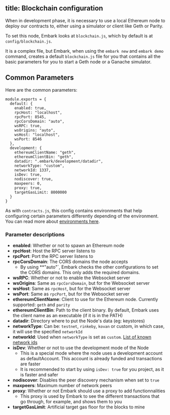 title: Blockchain configuration
---

When in development phase, it is necessary to use a local Ethereum node to deploy our contracts to, either using a simulator or client like Geth or Parity.

To set this node, Embark looks at `blockchain.js`, which by default is at `config/blockchain.js`.

It is a complex file, but Embark, when using the `embark new` and `embark demo` command, creates a default `blockchain.js` file for you that contains all the basic parameters for you to start a Geth node or a Ganache simulator.

## Common Parameters

Here are the common parameters:

<pre><code class="javascript">module.exports = {
  default: {
    enabled: true,
    rpcHost: "localhost",
    rpcPort: 8545,
    rpcCorsDomain: "auto",
    wsRPC: true,
    wsOrigins: "auto",
    wsHost: "localhost", 
    wsPort: 8546
  },
  development: {
    ethereumClientName: "geth",
    ethereumClientBin: "geth",
    datadir: ".embark/development/datadir",
    networkType: "custom",
    networkId: 1337,
    isDev: true,
    nodiscover: true,
    maxpeers: 0,
    proxy: true,
    targetGasLimit: 8000000
  }
}
</code></pre>

As with `contracts.js`, this config contains environments that help configuring certain parameters differently depending of the environment. You can read more about [environments here](https://embark.status.im/docs/environments.html).

### Parameter descriptions

- **enabled**: Whether or not to spawn an Ethereum node
- **rpcHost**: Host the RPC server listens to
- **rpcPort**: Port the RPC server listens to
- **rpcCorsDomain**: The CORS domains the node accepts
  - By using **"auto"`, Embark checks the other configurations to set the CORS domains. This only adds the required domains.
- **wsRPC**: Whether or not to enable the Websocket server
- **wsOrigins**: Same as `rpcCorsDomain`, but for the Websocket server
- **wsHost**: Same as `rpcHost`, but for the Websocket server
- **wsPort**: Same as `rpcPort`, but for the Websocket server
- **ethereumClientName**: Client to use for the Ethereum node. Currently supported: `geth` and `parity`
- **ethereumClientBin**: Path to the client binary. By default, Embark uses the client name as an executable (if it is in the PATH)
- **datadir**: Directory where to put the Node's data (eg: keystores)
- **networkType**: Can be: `testnet`, `rinkeby`, `kovan` or custom, in which case, it will use the specified `networkId`
- **networkId**: Used when `networkType` is set as `custom`. [List of known network ids](https://github.com/ethereumbook/ethereumbook/blob/3e8cf74eb935d4be495f4306b73de027af95fd97/contrib/devp2p-protocol.asciidoc#known-current-network-ids)
- **isDev**: Whether or not to use the development mode of the Node
  - This is a special mode where the node uses a development account as defaultAccount. This account is already funded and transactions are faster
  - It is recommended to start by using `isDev: true` for you project, as it is faster and safer
- **nodiscover**: Disables the peer discovery mechanism when set to `true`
- **maxpeers**:  Maximum number of network peers
- **proxy**: Whether or not Embark should use a proxy to add functionnalities
  - This proxy is used by Embark to see the different transactions that go through, for example, and shows them to you
- **targetGasLimit**: Artificial target gas floor for the blocks to mine

